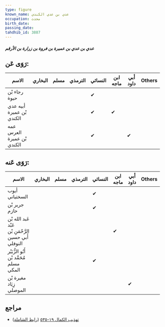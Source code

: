 ```yaml
---
type: figure
known_name: عدي بن عدي الكندي
occupation: محدث
birth_date:
passing_date:
tahdhib_id: 3887
---
```

##### عدي بن عدي بن عميرة بن فروة بن زرارة بن الأرقم

## رَوَى عَن:
| الاسم                      | البخاري | مسلم | الترمذي | النسائي | ابن ماجه | أبي داود | Others |
| -------------------------- | ------- | ---- | ------- | ------- | -------- | -------- | ------ |
| رجاء بْن حيوة              |         |      |         | ✔       |          |          |        |
| أبيه عدي بْن عميرة الكندي  |         |      |         | ✔       | ✔        |          |        |
| عمه العرس بْن عميرة الكندي |         |      |         | ✔       |          | ✔        |        |
## رَوَى عَنه:
| الاسم                                                 | البخاري | مسلم | الترمذي | النسائي | ابن ماجه | أبي داود | Others |
| ----------------------------------------------------- | ------- | ---- | ------- | ------- | -------- | -------- | ------ |
| أيوب السختياني                                        |         |      |         | ✔       |          |          |        |
| جرير بْن حازم                                         |         |      |         | ✔       |          |          |        |
| عَبد الله بْن عَبْد الرَّحْمَنِ بْن أَبي حسين النوفلي |         |      |         |         | ✔        |          |        |
| أَبُو الزُّبَيْر مُحَمَّد بْن مسلم المكي              |         |      |         | ✔       |          |          |        |
| مغيرة بْن زِيَاد الموصلي                              |         |      |         |         |          | ✔        |        |
## مراجع
- [تهذيب الكمال ١٩-٥٣٥](obsidian://open?vault=Tahdhib-al-Kamal&file=Figures/٣٨٨٧-عدي%20بن%20عدي%20بن%20عميرة%20بن%20فروة%20بن%20زرارة%20بن%20الأرقم) ([رابط الشاملة](https://shamela.ws/book/3722/10109))